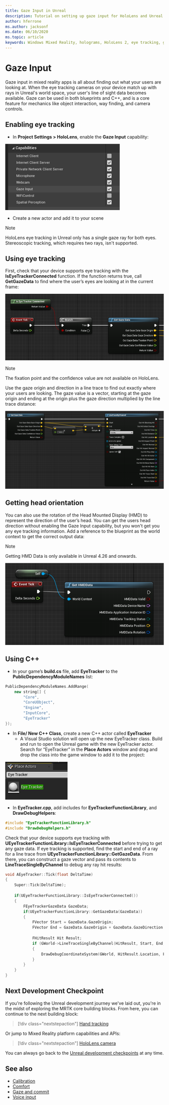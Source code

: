 ```yaml
---
title: Gaze Input in Unreal
description: Tutorial on setting up gaze input for HoloLens and Unreal Engine
author: hferrone
ms.author: jacksonf
ms.date: 06/10/2020
ms.topic: article
keywords: Windows Mixed Reality, holograms, HoloLens 2, eye tracking, gaze input, head mounted display, Unreal engine, mixed reality headset, windows mixed reality headset, virtual reality headset
---
```



# Gaze Input

Gaze input in mixed reality apps is all about finding out what your users are looking at. When the eye tracking cameras on your device match up with rays in Unreal's world space, your user's line of sight data becomes available. Gaze can be used in both blueprints and C++, and is a core feature for mechanics like object interaction, way finding, and camera controls.

## Enabling eye tracking

- In **Project Settings > HoloLens**, enable the **Gaze Input** capability:

![Screenshot of HoloLens project setting capabilities with gaze input highlighted](images/unreal-gaze-img-01.png)

- Create a new actor and add it to your scene

> [!NOTE]
> HoloLens eye tracking in Unreal only has a single gaze ray for both eyes. Stereoscopic tracking, which requires two rays, isn't supported.

## Using eye tracking

First, check that your device supports eye tracking with the **IsEyeTrackerConnected** function.  If the function returns true, call **GetGazeData** to find where the user’s eyes are looking at in the current frame:

![Blueprint of the Is Eye Tracking Connected function](images/unreal-gaze-img-02.png)

> [!NOTE]
> The fixation point and the confidence value are not available on HoloLens.

Use the gaze origin and direction in a line trace to find out exactly where your users are looking.  The gaze value is a vector, starting at the gaze origin and ending at the origin plus the gaze direction multiplied by the line trace distance:

![Blueprint of the Get Gaze Data function](images/unreal-gaze-img-03.png)

## Getting head orientation

You can also use the rotation of the Head Mounted Display (HMD) to represent the direction of the user’s head. You can get the users head direction without enabling the Gaze Input capability, but you won't get you any eye tracking information.  Add a reference to the blueprint as the world context to get the correct output data:

> [!NOTE]
> Getting HMD Data is only available in Unreal 4.26 and onwards.

![Blueprint of the Get HMDData function](images/unreal-gaze-img-04.png)

## Using C++

- In your game’s **build.cs** file, add **EyeTracker** to the **PublicDependencyModuleNames** list:

```cpp
PublicDependencyModuleNames.AddRange(
    new string[] {
        "Core",
        "CoreUObject",
        "Engine",
        "InputCore",
        "EyeTracker"
});
```

- In **File/ New C++ Class**, create a new C++ actor called **EyeTracker**
    - A Visual Studio solution will open up the new EyeTracker class. Build and run to open the Unreal game with the new EyeTracker actor.  Search for “EyeTracker” in the **Place Actors** window and drag and drop the class into the game window to add it to the project:

![Screenshot of an actor with the place actor window open](images/unreal-gaze-img-06.png)

- In **EyeTracker.cpp**, add includes for **EyeTrackerFunctionLibrary**, and **DrawDebugHelpers**:

```cpp
#include "EyeTrackerFunctionLibrary.h"
#include "DrawDebugHelpers.h"
```

Check that your device supports eye tracking with **UEyeTrackerFunctionLibrary::IsEyeTrackerConnected** before trying to get any gaze data.  If eye tracking is supported, find the start and end of a ray for a line trace from **UEyeTrackerFunctionLibrary::GetGazeData**. From there, you can construct a gaze vector and pass its contents to **LineTraceSingleByChannel** to debug any ray hit results:

```cpp
void AEyeTracker::Tick(float DeltaTime)
{
    Super::Tick(DeltaTime);

    if(UEyeTrackerFunctionLibrary::IsEyeTrackerConnected())
    {
        FEyeTrackerGazeData GazeData;
        if(UEyeTrackerFunctionLibrary::GetGazeData(GazeData))
        {
            FVector Start = GazeData.GazeOrigin;
            FVector End = GazeData.GazeOrigin + GazeData.GazeDirection * 100;

            FHitResult Hit Result;
            if (GWorld->LineTraceSingleByChannel(HitResult, Start, End, ECollisionChannel::ECC_Visiblity))
            {
                DrawDebugCoordinateSystem(GWorld, HitResult.Location, FQuat::Identity.Rotator(), 10);
            }
        }
    }
}
```

## Next Development Checkpoint

If you're following the Unreal development journey we've laid out, you're in the midst of exploring the MRTK core building blocks. From here, you can continue to the next building block:

> [!div class="nextstepaction"]
> [Hand tracking](unreal-hand-tracking.md)

Or jump to Mixed Reality platform capabilities and APIs:

> [!div class="nextstepaction"]
> [HoloLens camera](unreal-hololens-camera.md)

You can always go back to the [Unreal development checkpoints](unreal-development-overview.md#2-core-building-blocks) at any time.

## See also
* [Calibration](../../calibration.md)
* [Comfort](../../design/comfort.md)
* [Gaze and commit](../../design/gaze-and-commit.md)
* [Voice input](../../out-of-scope/voice-design.md)
